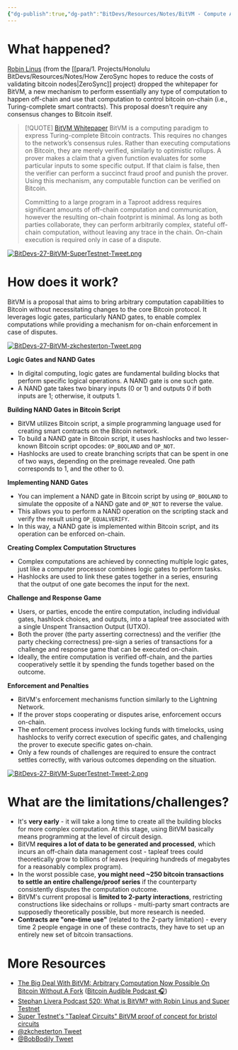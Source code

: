 ```yaml
---
{"dg-publish":true,"dg-path":"BitDevs/Resources/Notes/BitVM - Compute Anything on Bitcoin.md","permalink":"/bit-devs/resources/notes/bit-vm-compute-anything-on-bitcoin/","title":"BitVM - Compute Anything on Bitcoin","tags":["bitdevs","bitcoin","socratic-27","multisig","keys"],"noteIcon":"3","created":"2023-10-11T19:36:25.638-10:00","updated":"2023-10-12T10:48:21.405-10:00"}
---
```




# What happened?

[Robin Linus](https://twitter.com/robin_linus) (from the [[para/1. Projects/Honolulu BitDevs/Resources/Notes/How ZeroSync hopes to reduce the costs of validating bitcoin nodes\|ZeroSync]] project) dropped the whitepaper for BitVM, a new mechanism to perform essentially any type of computation to happen off-chain and use that computation to control bitcoin on-chain (i.e., Turing-complete smart contracts). This proposal doesn't require any consensus changes to Bitcoin itself.

> [!QUOTE] [BitVM Whitepaper](https://bitvm.org/bitvm.pdf)
> BitVM is a computing paradigm to express Turing-complete Bitcoin contracts. This requires no changes to the network’s consensus rules. Rather than executing computations on Bitcoin, they are merely verified, similarly to optimistic rollups. A prover makes a claim that a given function evaluates for some particular inputs to some specific output. If that claim is false, then the verifier can perform a succinct fraud proof and punish the prover. Using this mechanism, any computable function can be verified on Bitcoin.
> 
> Committing to a large program in a Taproot address requires significant amounts of off-chain computation and communication, however the resulting on-chain footprint is minimal. As long as both parties collaborate, they can perform arbitrarily complex, stateful off-chain computation, without leaving any trace in the chain. On-chain execution is required only in case of a dispute.

[![BitDevs-27-BitVM-SuperTestnet-Tweet.png](/img/user/para/artifacts/BitDevs-27-BitVM-SuperTestnet-Tweet.png)](https://x.com/super_testnet/status/1711395898368856488?s=20)

# How does it work?

BitVM is a proposal that aims to bring arbitrary computation capabilities to Bitcoin without necessitating changes to the core Bitcoin protocol. It leverages logic gates, particularly NAND gates, to enable complex computations while providing a mechanism for on-chain enforcement in case of disputes.

[![BitDevs-27-BitVM-zkchesterton-Tweet.png](/img/user/para/artifacts/BitDevs-27-BitVM-zkchesterton-Tweet.png)](https://x.com/zkchesterton/status/1711421528300982414?s=20)

**Logic Gates and NAND Gates**
   - In digital computing, logic gates are fundamental building blocks that perform specific logical operations. A NAND gate is one such gate.
   - A NAND gate takes two binary inputs (0 or 1) and outputs 0 if both inputs are 1; otherwise, it outputs 1.

**Building NAND Gates in Bitcoin Script**
   - BitVM utilizes Bitcoin script, a simple programming language used for creating smart contracts on the Bitcoin network.
   - To build a NAND gate in Bitcoin script, it uses hashlocks and two lesser-known Bitcoin script opcodes: `OP_BOOLAND` and `OP_NOT`.
   - Hashlocks are used to create branching scripts that can be spent in one of two ways, depending on the preimage revealed. One path corresponds to 1, and the other to 0.

**Implementing NAND Gates**
   - You can implement a NAND gate in Bitcoin script by using `OP_BOOLAND` to simulate the opposite of a NAND gate and `OP_NOT` to reverse the value.
   - This allows you to perform a NAND operation on the scripting stack and verify the result using `OP_EQUALVERIFY`.
   - In this way, a NAND gate is implemented within Bitcoin script, and its operation can be enforced on-chain.

**Creating Complex Computation Structures**
   - Complex computations are achieved by connecting multiple logic gates, just like a computer processor combines logic gates to perform tasks.
   - Hashlocks are used to link these gates together in a series, ensuring that the output of one gate becomes the input for the next.

**Challenge and Response Game**
   - Users, or parties, encode the entire computation, including individual gates, hashlock choices, and outputs, into a tapleaf tree associated with a single Unspent Transaction Output (UTXO).
   - Both the prover (the party asserting correctness) and the verifier (the party checking correctness) pre-sign a series of transactions for a challenge and response game that can be executed on-chain.
   - Ideally, the entire computation is verified off-chain, and the parties cooperatively settle it by spending the funds together based on the outcome.

**Enforcement and Penalties**
   - BitVM's enforcement mechanisms function similarly to the Lightning Network.
   - If the prover stops cooperating or disputes arise, enforcement occurs on-chain.
   - The enforcement process involves locking funds with timelocks, using hashlocks to verify correct execution of specific gates, and challenging the prover to execute specific gates on-chain.
   - Only a few rounds of challenges are required to ensure the contract settles correctly, with various outcomes depending on the situation.

[![BitDevs-27-BitVM-SuperTestnet-Tweet-2.png](/img/user/para/artifacts/BitDevs-27-BitVM-SuperTestnet-Tweet-2.png)](https://x.com/super_testnet/status/1712275722562101367?s=52&t=fR1UfkkV0hfE5yaQW87bRg)

# What are the limitations/challenges?

   - It's **very early** - it will take a long time to create all the building blocks for more complex computation. At this stage, using BitVM basically means programming at the level of circuit design.
   - BitVM **requires a lot of data to be generated and processed**, which incurs an off-chain data management cost - tapleaf trees could theoretically grow to billions of leaves (requiring hundreds of megabytes for a reasonably complex program).
   - In the worst possible case, **you might need ~250 bitcoin transactions to settle an entire challenge/proof series** if the counterparty consistently disputes the computation outcome.
   - BitVM's current proposal is **limited to 2-party interactions**, restricting constructions like sidechains or rollups - multi-party smart contracts are supposedly theoretically possible, but more research is needed.
   - **Contracts are "one-time use"** (related to the 2-party limitation) - every time 2 people engage in one of these contracts, they have to set up an entirely new set of bitcoin transactions.

# More Resources

- [The Big Deal With BitVM: Arbitrary Computation Now Possible On Bitcoin Without A Fork](https://bitcoinmagazine.com/technical/the-big-deal-with-bitvm-arbitrary-computation-now-possible-on-bitcoin-without-a-fork) ([Bitcoin Audible Podcast 🎧](https://fountain.fm/episode/oLduobB1mIVFTA1wS65s))
- [Stephan Livera Podcast 520: What is BitVM? with Robin Linus and Super Testnet](https://stephanlivera.com/episode/520)
- [Super Testnet's "Tapleaf Circuits" BitVM proof of concept for bristol circuits](https://github.com/supertestnet/tapleaf-circuits)
- [@zkchesterton Tweet](https://x.com/zkchesterton/status/1711421528300982414?s=20)
- [@BobBodily Tweet](https://x.com/BobBodily/status/1711581484254192013?s=20)